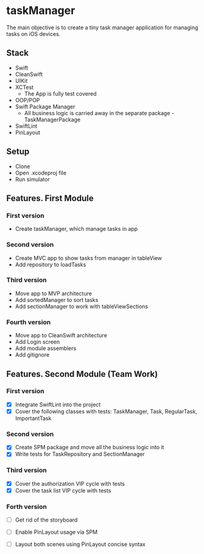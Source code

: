 # taskManager

The main objective is to create a tiny task manager application for managing tasks on iOS devices.

## Stack
- Swift
- CleanSwift
- UIKit
- XCTest
	- The App is fully test covered
- OOP/POP
- Swift Package Manager
	- All business logic is carried away in the separate package - TaskManagerPackage
- SwiftLint
- PinLayout

## Setup
* Clone
* Open .xcodeproj file
* Run simulator

## Features. First  Module
### First version
* Create taskManager, which manage tasks in app
### Second version
* Create MVC app to show tasks from manager in tableView
* Add repository to loadTasks
### Third version
* Move app to MVP architecture
* Add sortedManager to sort tasks
* Add sectionManager to work with tableViewSections
### Fourth version
* Move app to CleanSwift architecture
* Add Login screen
* Add module assemblers
* Add gitignore

## Features. Second  Module (Team Work)
### First version
- [x] Integrate SwiftLint into the project
- [x] Cover the following classes with tests: TaskManager, Task, RegularTask, ImportantTask
### Second version
- [x] Create SPM package and move all the business logic into it
- [x] Write tests for TaskRepository and SectionManager
### Third version
- [x] Cover the authorization VIP cycle with tests
- [x] Cover the task list VIP cycle with tests
### Forth version
- [ ] Get rid of the storyboard
- [ ] Enable PinLayout usage via SPM
- [ ] Layout both scenes using PinLayout concise syntax






